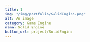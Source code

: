 ```yaml
---
title: 1
img: "/img/portfolio/SolidEngine.png"
alt: An image
category: Game Engine
name: Solid Engine
button_url: project/SolidEngine
---
```


